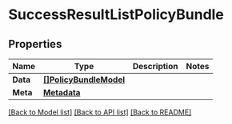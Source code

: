 # SuccessResultListPolicyBundle

## Properties

Name | Type | Description | Notes
------------ | ------------- | ------------- | -------------
**Data** | [**[]PolicyBundleModel**](PolicyBundleModel.md) |  | 
**Meta** | [**Metadata**](Metadata.md) |  | 

[[Back to Model list]](../README.md#documentation-for-models) [[Back to API list]](../README.md#documentation-for-api-endpoints) [[Back to README]](../README.md)



